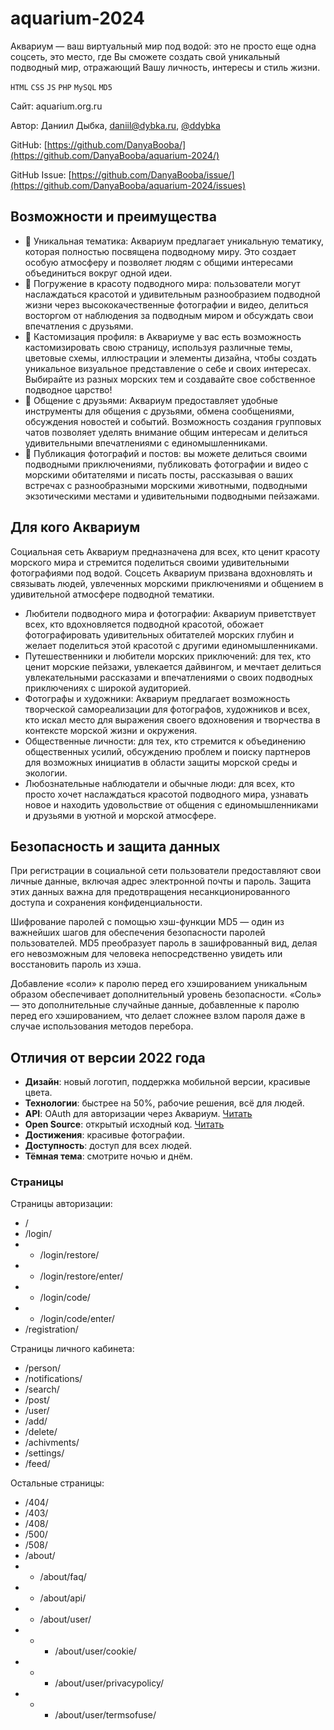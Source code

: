 # aquarium-2024

Аквариум — ваш виртуальный мир под водой: это не просто еще одна соцсеть, это место, где Вы сможете создать свой уникальный подводный мир, отражающий Вашу личность, интересы и стиль жизни.

`HTML` `CSS` `JS` `PHP` `MySQL` `MD5`

Сайт: aquarium.org.ru

Автор: Даниил Дыбка, daniil@dybka.ru, [@ddybka](https://ddybka.t.me)

GitHub: [https://github.com/DanyaBooba/](https://github.com/DanyaBooba/aquarium-2024/)

GitHub Issue: [https://github.com/DanyaBooba/issue/](https://github.com/DanyaBooba/aquarium-2024/issues)

## Возможности и преимущества

- 🐬 Уникальная тематика: Аквариум предлагает уникальную тематику, которая полностью посвящена подводному миру. Это создает особую атмосферу и позволяет людям с общими интересами объединиться вокруг одной идеи.
- 🌊 Погружение в красоту подводного мира: пользователи могут наслаждаться красотой и удивительным разнообразием подводной жизни через высококачественные фотографии и видео, делиться восторгом от наблюдения за подводным миром и обсуждать свои впечатления с друзьями.
- 🎨 Кастомизация профиля: в Аквариуме у вас есть возможность кастомизировать свою страницу, используя различные темы, цветовые схемы, иллюстрации и элементы дизайна, чтобы создать уникальное визуальное представление о себе и своих интересах. Выбирайте из разных морских тем и создавайте свое собственное подводное царство!
- 💌 Общение с друзьями: Аквариум предоставляет удобные инструменты для общения с друзьями, обмена сообщениями, обсуждения новостей и событий. Возможность создания групповых чатов позволяет уделять внимание общим интересам и делиться удивительными впечатлениями с единомышленниками.
- 📸 Публикация фотографий и постов: вы можете делиться своими подводными приключениями, публиковать фотографии и видео с морскими обитателями и писать посты, рассказывая о ваших встречах с разнообразными морскими животными, подводными экзотическими местами и удивительными подводными пейзажами.

## Для кого Аквариум

Социальная сеть Аквариум предназначена для всех, кто ценит красоту морского мира и стремится поделиться своими удивительными фотографиями под водой. Соцсеть Аквариум призвана вдохновлять и связывать людей, увлеченных морскими приключениями и общением в удивительной атмосфере подводной тематики.

- Любители подводного мира и фотографии: Аквариум приветствует всех, кто вдохновляется подводной красотой, обожает фотографировать удивительных обитателей морских глубин и желает поделиться этой красотой с другими единомышленниками.
- Путешественники и любители морских приключений: для тех, кто ценит морские пейзажи, увлекается дайвингом, и мечтает делиться увлекательными рассказами и впечатлениями о своих подводных приключениях с широкой аудиторией.
- Фотографы и художники: Аквариум предлагает возможность творческой самореализации для фотографов, художников и всех, кто искал место для выражения своего вдохновения и творчества в контексте морской жизни и окружения.
- Общественные личности: для тех, кто стремится к объединению общественных усилий, обсуждению проблем и поиску партнеров для возможных инициатив в области защиты морской среды и экологии.
- Любознательные наблюдатели и обычные люди: для всех, кто просто хочет наслаждаться красотой подводного мира, узнавать новое и находить удовольствие от общения с единомышленниками и друзьями в уютной и морской атмосфере.

## Безопасность и защита данных

При регистрации в социальной сети пользователи предоставляют свои личные данные, включая адрес электронной почты и пароль. Защита этих данных важна для предотвращения несанкционированного доступа и сохранения конфиденциальности.

Шифрование паролей с помощью хэш-функции MD5 — один из важнейших шагов для обеспечения безопасности паролей пользователей. MD5 преобразует пароль в зашифрованный вид, делая его невозможным для человека непосредственно увидеть или восстановить пароль из хэша.

Добавление «соли» к паролю перед его хэшированием уникальным образом обеспечивает дополнительный уровень безопасности. «Соль» — это дополнительные случайные данные, добавленные к паролю перед его хэшированием, что делает сложнее взлом пароля даже в случае использования методов перебора.

## Отличия от версии 2022 года

- **Дизайн**: новый логотип, поддержка мобильной версии, красивые цвета.
- **Технологии**: быстрее на 50%, рабочие решения, всё для людей.
- **API**: OAuth для авторизации через Аквариум. [Читать](https://aquarium.org.ru/about/api/)
- **Open Source**: открытый исходный код. [Читать](https://aquarium.org.ru/about/faq/#проект-open-source)
- **Достижения**: красивые фотографии.
- **Доступность**: доступ для всех людей.
- **Тёмная тема**: смотрите ночью и днём.

### Страницы

Страницы авторизации:

- /
- /login/
- - /login/restore/
- - /login/restore/enter/
- - /login/code/
- - /login/code/enter/
- /registration/

Страницы личного кабинета:

- /person/
- /notifications/
- /search/
- /post/
- /user/
- /add/
- /delete/
- /achivments/
- /settings/
- /feed/

Остальные страницы:

- /404/
- /403/
- /408/
- /500/
- /508/
- /about/
- - /about/faq/
- - /about/api/
- - /about/user/
- - - /about/user/cookie/
- - - /about/user/privacypolicy/
- - - /about/user/termsofuse/
